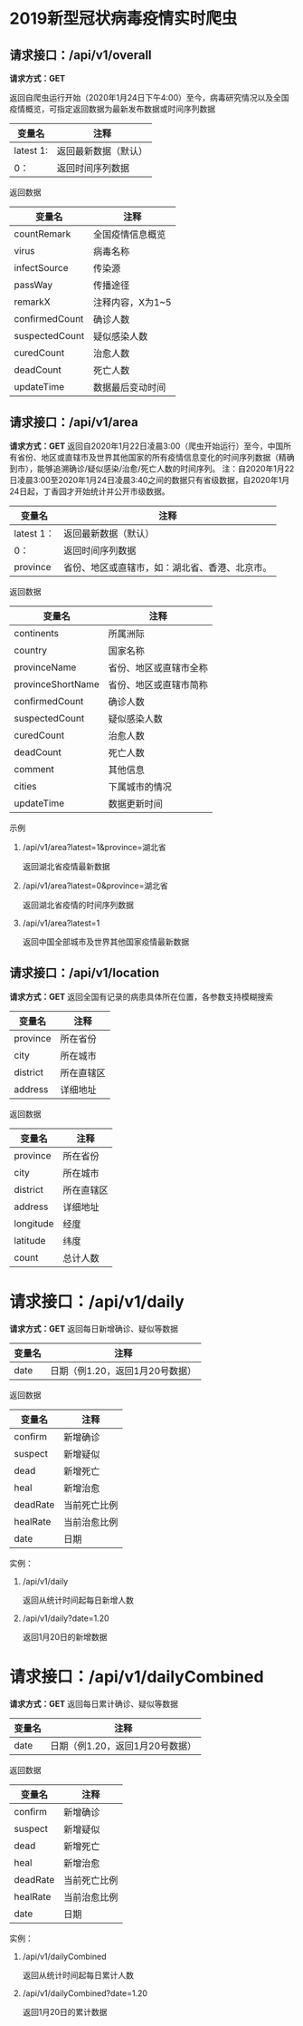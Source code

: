 # 2019新型冠状病毒疫情实时爬虫

## 请求接口：/api/v1/overall
**请求方式：GET**

返回自爬虫运行开始（2020年1月24日下午4:00）至今，病毒研究情况以及全国疫情概览，可指定返回数据为最新发布数据或时间序列数据

变量名|注释
---|---
latest	1:|返回最新数据（默认）
0：|返回时间序列数据

返回数据

变量名|	注释
---|---
countRemark|	全国疫情信息概览
virus|	病毒名称
infectSource|	传染源
passWay|	传播途径
remarkX|	注释内容，X为1~5
confirmedCount|	确诊人数
suspectedCount|	疑似感染人数
curedCount|	治愈人数
deadCount|	死亡人数
updateTime|	数据最后变动时间


## 请求接口：/api/v1/area
**请求方式：GET**
返回自2020年1月22日凌晨3:00（爬虫开始运行）至今，中国所有省份、地区或直辖市及世界其他国家的所有疫情信息变化的时间序列数据（精确到市），能够追溯确诊/疑似感染/治愈/死亡人数的时间序列。
注：自2020年1月22日凌晨3:00至2020年1月24日凌晨3:40之间的数据只有省级数据，自2020年1月24日起，丁香园才开始统计并公开市级数据。

变量名|	注释
---|---
latest	1：|返回最新数据（默认）
0：|返回时间序列数据
province	|省份、地区或直辖市，如：湖北省、香港、北京市。

返回数据

变量名|	注释
---|---
continents | 所属洲际
country|	国家名称
provinceName|	省份、地区或直辖市全称
provinceShortName|	省份、地区或直辖市简称
confirmedCount|	确诊人数
suspectedCount|	疑似感染人数
curedCount|	治愈人数
deadCount|	死亡人数
comment|	其他信息
cities|	下属城市的情况
updateTime|	数据更新时间

示例
1. /api/v1/area?latest=1&province=湖北省

    返回湖北省疫情最新数据

2. /api/v1/area?latest=0&province=湖北省

    返回湖北省疫情的时间序列数据

3. /api/v1/area?latest=1

    返回中国全部城市及世界其他国家疫情最新数据

## 请求接口：/api/v1/location
**请求方式：GET**
返回全国有记录的病患具体所在位置，各参数支持模糊搜索

变量名|注释
---|---
province| 所在省份
city| 所在城市
district | 所在直辖区
address | 详细地址

返回数据

变量名|注释
---|---
province| 所在省份
city| 所在城市
district | 所在直辖区
address | 详细地址
longitude| 经度
latitude| 纬度
count| 总计人数

# 请求接口：/api/v1/daily
**请求方式：GET**
返回每日新增确诊、疑似等数据

变量名|注释
---|---
date| 日期（例1.20，返回1月20号数据）


返回数据


变量名|注释
---|---
confirm|新增确诊
suspect|新增疑似
dead|新增死亡
heal|新增治愈
deadRate| 当前死亡比例
healRate| 当前治愈比例
date| 日期

实例：

1. /api/v1/daily

    返回从统计时间起每日新增人数

2. /api/v1/daily?date=1.20

    返回1月20日的新增数据
    
# 请求接口：/api/v1/dailyCombined
**请求方式：GET**
返回每日累计确诊、疑似等数据

变量名|注释
---|---
date| 日期（例1.20，返回1月20号数据）


返回数据


变量名|注释
---|---
confirm|新增确诊
suspect|新增疑似
dead|新增死亡
heal|新增治愈
deadRate| 当前死亡比例
healRate| 当前治愈比例
date| 日期

实例：

1. /api/v1/dailyCombined

    返回从统计时间起每日累计人数

2. /api/v1/dailyCombined?date=1.20

    返回1月20日的累计数据